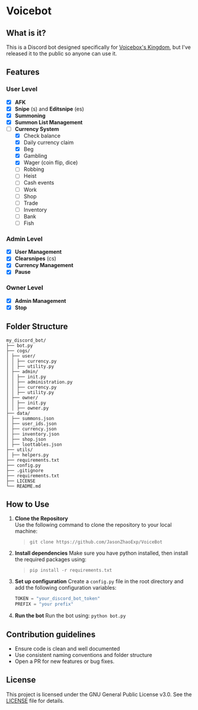 # Voicebot

## What is it?
This is a Discord bot designed specifically for [Voicebox's Kingdom](https://discord.gg/pkbMEsJVwx), but I've released it to the public so anyone can use it.

## Features

### User Level
- [x] **AFK**
- [x] **Snipe** (s) and **Editsnipe** (es)
- [x] **Summoning**
- [x] **Summon List Management** 
- [ ] **Currency System**  
    - [x] Check balance
    - [x] Daily currency claim  
    - [x] Beg  
    - [x] Gambling  
    - [x] Wager (coin flip, dice)  
    - [ ] Robbing  
    - [ ] Heist  
    - [ ] Cash events  
    - [ ] Work  
    - [ ] Shop  
    - [ ] Trade  
    - [ ] Inventory
    - [ ] Bank
    - [ ] Fish

### Admin Level
- [x] **User Management**
- [x] **Clearsnipes** (cs)
- [x] **Currency Management**
- [x] **Pause**

### Owner Level
- [x] **Admin Management**
- [x] **Stop**

## Folder Structure
```
my_discord_bot/ 
├── bot.py
├── cogs/
│ ├── user/
│ │ ├── currency.py
│ │ ├── utility.py
│ ├── admin/
│ │ ├── init.py
│ │ ├── administration.py 
│ │ ├── currency.py
│ │ ├── utility.py
│ ├── owner/
│ │ ├── init.py
│ │ ├── owner.py 
├── data/
│ ├── summons.json
│ ├── user_ids.json
│ ├── currency.json
│ ├── inventory.json
│ ├── shop.json
│ ├── loottables.json
├── utils/
│ ├── helpers.py
├── requirements.txt
├── config.py
├── .gitignore
├── requirements.txt
├── LICENSE
└── README.md
```
## How to Use

1. **Clone the Repository**  
   Use the following command to clone the repository to your local machine:
   > `git clone https://github.com/JasonZhaoExp/VoiceBot`
2. **Install dependencies**
   Make sure you have python installed, then install the required packages using:
   > `pip install -r requirements.txt`
3. **Set up configuration**
   Create a `config.py` file in the root directory and add the following configuration variables:
   ```py
   TOKEN = "your_discord_bot_token"
   PREFIX = "your prefix"
   ```
4. **Run the bot**
   Run the bot using:
   `python bot.py`

## Contribution guidelines
- Ensure code is clean and well documented
- Use consistent naming conventions and folder structure
- Open a PR for new features or bug fixes.

## License
This project is licensed under the GNU General Public License v3.0. See the [LICENSE](LICENSE) file for details.
